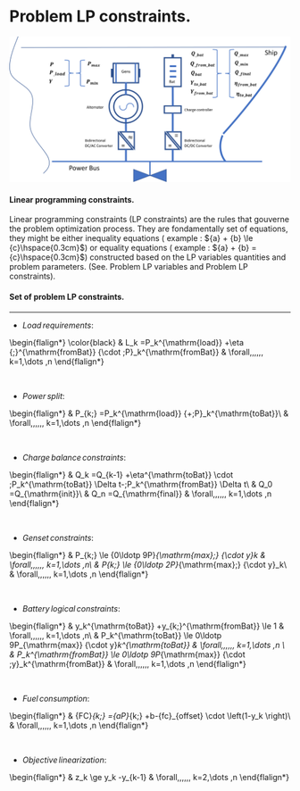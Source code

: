 Problem LP constraints.
=====================

![Screenshot](img/hyh_illustration_constraints.png)

#### Linear programming constraints.

Linear programming constraints (LP constraints) are the rules that gouverne the problem optimization process. They are fondamentally set of equations, they might be either inequality equations ( example : ${a} + {b} \le {c}\hspace{0.3cm}$)   or equality equations  ( example : ${a} + {b} = {c}\hspace{0.3cm}$) constructed based on the LP variables quantities and problem parameters. (See. Problem LP variables and Problem LP constraints). 

#### Set of problem LP constraints.
---



- $Load\,requirements :$ 

\begin{flalign*}
\color{black}
& L_k =P_k^{\mathrm{load}} +\eta {\;}^{\mathrm{fromBat}} {\cdot \;P}_k^{\mathrm{fromBat}}  & \forall\,\,\,\,\,\, k=1,\dots ,n
\end{flalign*}        


<br>

- $Power \, split :$ 

\begin{flalign*}
& P_{k\;} =P_k^{\mathrm{load}} {+\;P}_k^{\mathrm{toBat}}\ & \forall\,\,\,\,\,\, k=1,\dots ,n 
\end{flalign*}         

<br>

- $Charge \,balance \,constraints :$

\begin{flalign*}
& Q_k =Q_{k-1} +\eta^{\mathrm{toBat}} \cdot \;P_k^{\mathrm{toBat}} \Delta t-\;P_k^{\mathrm{fromBat}} \Delta t\\
& Q_0 =Q_{\mathrm{init}}\\
& Q_n =Q_{\mathrm{final}} & \forall\,\,\,\,\,\, k=1,\dots ,n
\end{flalign*}   

<br>

- $Genset\, constraints :$


\begin{flalign*}
& P_{k\;} \le {0\ldotp 9P}_{\mathrm{max}\;} {\cdot y}_k  & \forall\,\,\,\,\,\, k=1,\dots ,n\\
& P_{k\;} \le {0\ldotp 2P}_{\mathrm{max}\;} {\cdot y}_k\ & \forall\,\,\,\,\,\, k=1,\dots ,n 
\end{flalign*}   

<br>

- $Battery \,logical \,constraints :$ 


\begin{flalign*}
& y_k^{\mathrm{toBat}} +y_{k\;}^{\mathrm{fromBat}} \le 1  & \forall\,\,\,\,\,\, k=1,\dots ,n\\
& P_k^{\mathrm{toBat}} \le 0\ldotp 9P_{\mathrm{max}} {\cdot y}_k^{\mathrm{toBat}} & \forall\,\,\,\,\,\, k=1,\dots ,n \\
& P_k^{\mathrm{fromBat}} \le 0\ldotp 9P_{\mathrm{max}} {\cdot \;y}_k^{\mathrm{fromBat}}  & \forall\,\,\,\,\,\, k=1,\dots ,n
\end{flalign*}    

<br>

- $Fuel \,consumption :$

\begin{flalign*}
& {FC}_{k\;} ={aP}_{k\;} +b-{fc}_{offset} \cdot \left(1-y_k \right)\  & \forall\,\,\,\,\,\, k=1,\dots ,n
\end{flalign*}


<br>

- $Objective \,linearization :$ 


\begin{flalign*}
& z_k \ge y_k -y_{k-1} & \forall\,\,\,\,\,\, k=2,\dots ,n
\end{flalign*}         

<br>
<br>